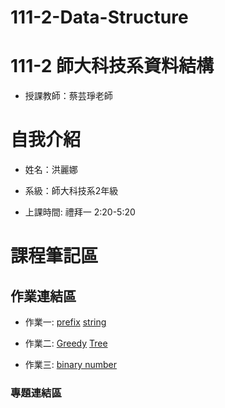 # 111-2-Data-Structure 
# 111-2 師大科技系資料結構
- 授課教師：蔡芸琤老師

<h1>自我介紹</h1>

- 姓名：洪麗娜

- 系級：師大科技系2年級

- 上課時間: 禮拜一 2:20-5:20

<h1>課程筆記區</h1>

<h2>作業連結區</h2>

- 作業一: 
[prefix](https://youtu.be/h2iPx3AEadE)
[string](https://youtu.be/3y93_89BKFY)

- 作業二: 
[Greedy](https://youtu.be/6d0nFNh7euQ)
[Tree](https://youtu.be/6d0nFNh7euQ)

- 作業三: 
[binary number](https://youtu.be/bqZbjbLKxcw)
<h3>專題連結區</h3>
